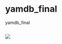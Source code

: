 # yamdb_final
yamdb_final
## ![](https://github.com/mrtepex/yamdb_final/actions/workflows/yamdb_workflow.yml/badge.svg)
